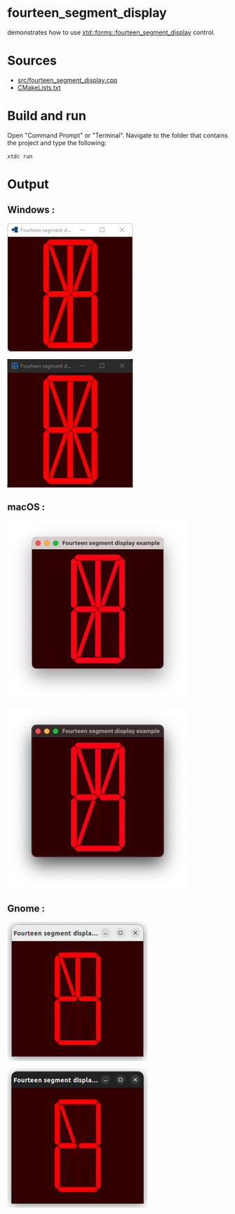 # fourteen_segment_display

demonstrates how to use [xtd::forms::fourteen_segment_display](../../../../src/xtd.forms/include/xtd/forms/fourteen_segment_display.h) control.

# Sources

* [src/fourteen_segment_display.cpp](src/fourteen_segment_display.cpp)
* [CMakeLists.txt](CMakeLists.txt)

# Build and run

Open "Command Prompt" or "Terminal". Navigate to the folder that contains the project and type the following:

```shell
xtdc run
```

# Output

## Windows :

![Screenshot](../../../../docs/pictures/examples/fourteen_segment_display_w.png)

![Screenshot](../../../../docs/pictures/examples/fourteen_segment_display_wd.png)

## macOS :

![Screenshot](../../../../docs/pictures/examples/fourteen_segment_display_m.png)

![Screenshot](../../../../docs/pictures/examples/fourteen_segment_display_md.png)

## Gnome :

![Screenshot](../../../../docs/pictures/examples/fourteen_segment_display_g.png)

![Screenshot](../../../../docs/pictures/examples/fourteen_segment_display_gd.png)
